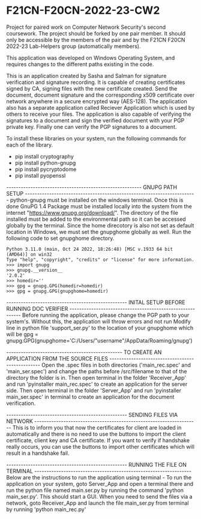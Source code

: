# F21CN-F20CN-2022-23-CW2

Project for paired work on Computer Network Security's second coursework. The project should be forked by one pair member. It should only be accessible by the members of the pair and by the F21CN F20CN 2022-23 Lab-Helpers group (automatically members).

This application was developed on Windows Operating System, and requires changes to the different paths existing in the code.

This is an application created by Sasha and Salman for signature verification and signature recording. It is capable of creating certificates 
signed by CA, signing files with the new certificate created. Send the document, document signature and the corresponding x509 certificate over 
network anywhere in a secure encrypted way (AES-128). The application also has a separate application called Reciever Application which is used by 
others to receive your files. The application is also capable of verifying the signatures to a document and sign the verified document with your 
PGP private key. Finally one can verify the PGP signatures to a document.

To install these libraries on your system, run the following commands for each of the library.
- pip install cryptography
- pip install python-gnupg
- pip install pycryptodome
- pip install pyopenssl

-------------------------------------------------------- GNUPG PATH SETUP -----------------------------------------------------------------------
python-gnupg must be installed on the windows terminal. Once this is done GnuPG 1.4 Package must be installed locally into the system from the
internet "https://www.gnupg.org/download/". The directory of the file installed must be added to the environmental path so it can be accessed 
globally by the terminal. Since the home direcotory is also not set as default location in Windows, we must set the gnupghome globally as well.
Run the following code to set gnupghome directory.

	Python 3.11.0 (main, Oct 24 2022, 18:26:48) [MSC v.1933 64 bit (AMD64)] on win32
	Type "help", "copyright", "credits" or "license" for more information.
	>>> import gnupg
	>>> gnupg.__version__
	'2.0.2'
	>>> homedir=''
	>>> gpg = gnupg.GPG(homedir=homedir)
	>>> gpg = gnupg.GPG(gnupghome=homedir)

-------------------------------------------------- INITAL SETUP BEFORE RUNNING DOC VERIFIER ----------------------------------------------------------
Before running the application, please change the PGP path to your system's. Without this, the application will throw errors and not run
Modify line in python file 'support_ser.py' to the location of your gnupghome which will be 
gpg = gnupg.GPG(gnupghome='C:/Users/"username"/AppData/Roaming/gnupg')

------------------------------------------------ TO CREATE AN APPLICATION FROM THE SOURCE FILES -------------------------------------------------
Open the .spec files in both directories ('main_rec.spec' and 'main_ser.spec') and change the paths before /src/filename to that of the directory 
the folder is in.
Then open terminal in the folder 'Receiver_App' and run 'pyinstaller main_rec.spec' to create an application for the server side.
Then open terminal in the folder 'Server_App' and run 'pyinstaller main_ser.spec' in terminal to create an application for the document verification.

-------------------------------------------------- SENDING FILES VIA NETWORK --------------------------------------------------------------------
This is to inform you that now the certificates for client are loaded in automatically and there is no need to use the buttons to import the 
client certificate, client key and CA certificate. If you want to verify if handshake really occurs, you can use the buttons to import other 
certificates which will result in a handshake fail.

-------------------------------------------------- RUNNING THE FILE ON TERMINAL -----------------------------------------------------------------
Below are the instructions to run the application using terminal - 
To run the application on your system, goto Server_App and open a terminal there and run the python file named main.ser.py by running the command 
'python main_ser.py'. This should start a GUI.
When you need to send the files via a network, goto Receiver_App and launch the file main_ser.py from terminal by running 
'python main_rec.py'
